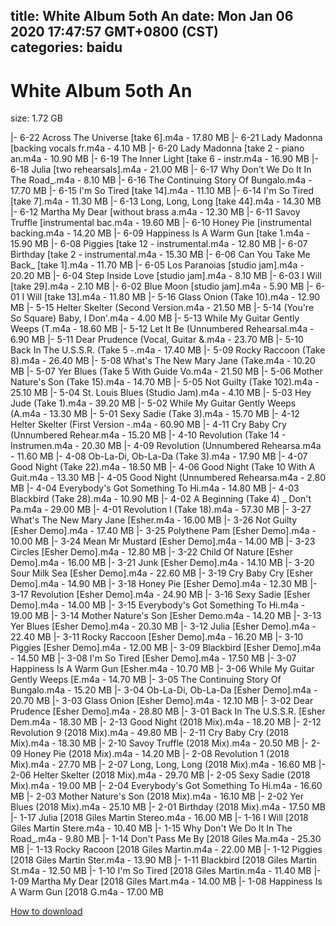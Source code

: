 
title: White Album 5oth An
date: Mon Jan 06 2020 17:47:57 GMT+0800 (CST)    
categories: baidu
---

# White Album 5oth An
size: 1.72 GB
 
 
|- 6-22 Across The Universe [take 6].m4a - 17.80 MB
|- 6-21 Lady Madonna [backing vocals fr.m4a - 4.10 MB
|- 6-20 Lady Madonna [take 2 - piano an.m4a - 10.90 MB
|- 6-19 The Inner Light [take 6 - instr.m4a - 16.90 MB
|- 6-18 Julia [two rehearsals].m4a - 21.00 MB
|- 6-17 Why Don't We Do It In The Road_.m4a - 8.10 MB
|- 6-16 The Continuing Story Of Bungalo.m4a - 17.70 MB
|- 6-15 I'm So Tired [take 14].m4a - 11.10 MB
|- 6-14 I'm So Tired [take 7].m4a - 11.30 MB
|- 6-13 Long, Long, Long [take 44].m4a - 14.30 MB
|- 6-12 Martha My Dear [without brass a.m4a - 12.30 MB
|- 6-11 Savoy Truffle [instrumental bac.m4a - 19.60 MB
|- 6-10 Honey Pie [instrumental backing.m4a - 14.20 MB
|- 6-09 Happiness Is A Warm Gun [take 1.m4a - 15.90 MB
|- 6-08 Piggies [take 12 - instrumental.m4a - 12.80 MB
|- 6-07 Birthday [take 2 - instrumental.m4a - 15.30 MB
|- 6-06 Can You Take Me Back_ [take 1].m4a - 11.70 MB
|- 6-05 Los Paranoias [studio jam].m4a - 20.20 MB
|- 6-04 Step Inside Love [studio jam].m4a - 8.10 MB
|- 6-03 I Will [take 29].m4a - 2.10 MB
|- 6-02 Blue Moon [studio jam].m4a - 5.90 MB
|- 6-01 I Will [take 13].m4a - 11.80 MB
|- 5-16 Glass Onion (Take 10).m4a - 12.90 MB
|- 5-15 Helter Skelter (Second Version.m4a - 21.50 MB
|- 5-14 (You're So Square) Baby, I Don'.m4a - 4.00 MB
|- 5-13 While My Guitar Gently Weeps (T.m4a - 18.60 MB
|- 5-12 Let It Be (Unnumbered Rehearsal.m4a - 6.90 MB
|- 5-11 Dear Prudence (Vocal, Guitar &.m4a - 23.70 MB
|- 5-10 Back In The U.S.S.R. (Take 5 -.m4a - 17.40 MB
|- 5-09 Rocky Raccoon (Take 8).m4a - 26.40 MB
|- 5-08 What's The New Mary Jane (Take.m4a - 10.20 MB
|- 5-07 Yer Blues (Take 5 With Guide Vo.m4a - 21.50 MB
|- 5-06 Mother Nature's Son (Take 15).m4a - 14.70 MB
|- 5-05 Not Guilty (Take 102).m4a - 25.10 MB
|- 5-04 St. Louis Blues (Studio Jam).m4a - 4.10 MB
|- 5-03 Hey Jude (Take 1).m4a - 39.20 MB
|- 5-02 While My Guitar Gently Weeps (A.m4a - 13.30 MB
|- 5-01 Sexy Sadie (Take 3).m4a - 15.70 MB
|- 4-12 Helter Skelter (First Version -.m4a - 60.90 MB
|- 4-11 Cry Baby Cry (Unnumbered Rehear.m4a - 15.20 MB
|- 4-10 Revolution (Take 14 - Instrumen.m4a - 20.30 MB
|- 4-09 Revolution (Unnumbered Rehearsa.m4a - 11.60 MB
|- 4-08 Ob-La-Di, Ob-La-Da (Take 3).m4a - 17.90 MB
|- 4-07 Good Night (Take 22).m4a - 18.50 MB
|- 4-06 Good Night (Take 10 With A Guit.m4a - 13.30 MB
|- 4-05 Good Night (Unnumbered Rehearsa.m4a - 2.80 MB
|- 4-04 Everybody's Got Something To Hi.m4a - 14.80 MB
|- 4-03 Blackbird (Take 28).m4a - 10.90 MB
|- 4-02 A Beginning (Take 4) _ Don't Pa.m4a - 29.00 MB
|- 4-01 Revolution I (Take 18).m4a - 57.30 MB
|- 3-27 What's The New Mary Jane [Esher.m4a - 16.00 MB
|- 3-26 Not Guilty [Esher Demo].m4a - 17.40 MB
|- 3-25 Polythene Pam [Esher Demo].m4a - 10.00 MB
|- 3-24 Mean Mr Mustard [Esher Demo].m4a - 14.00 MB
|- 3-23 Circles [Esher Demo].m4a - 12.80 MB
|- 3-22 Child Of Nature [Esher Demo].m4a - 16.00 MB
|- 3-21 Junk [Esher Demo].m4a - 14.10 MB
|- 3-20 Sour Milk Sea [Esher Demo].m4a - 22.60 MB
|- 3-19 Cry Baby Cry [Esher Demo].m4a - 14.90 MB
|- 3-18 Honey Pie [Esher Demo].m4a - 12.30 MB
|- 3-17 Revolution [Esher Demo].m4a - 24.90 MB
|- 3-16 Sexy Sadie [Esher Demo].m4a - 14.00 MB
|- 3-15 Everybody's Got Something To Hi.m4a - 19.00 MB
|- 3-14 Mother Nature's Son [Esher Demo.m4a - 14.20 MB
|- 3-13 Yer Blues [Esher Demo].m4a - 20.30 MB
|- 3-12 Julia [Esher Demo].m4a - 22.40 MB
|- 3-11 Rocky Raccoon [Esher Demo].m4a - 16.20 MB
|- 3-10 Piggies [Esher Demo].m4a - 12.00 MB
|- 3-09 Blackbird [Esher Demo].m4a - 14.50 MB
|- 3-08 I'm So Tired [Esher Demo].m4a - 17.50 MB
|- 3-07 Happiness Is A Warm Gun [Esher.m4a - 10.70 MB
|- 3-06 While My Guitar Gently Weeps [E.m4a - 14.70 MB
|- 3-05 The Continuing Story Of Bungalo.m4a - 15.20 MB
|- 3-04 Ob-La-Di, Ob-La-Da [Esher Demo].m4a - 20.70 MB
|- 3-03 Glass Onion [Esher Demo].m4a - 12.10 MB
|- 3-02 Dear Prudence [Esher Demo].m4a - 28.80 MB
|- 3-01 Back In The U.S.S.R. [Esher Dem.m4a - 18.30 MB
|- 2-13 Good Night (2018 Mix).m4a - 18.20 MB
|- 2-12 Revolution 9 (2018 Mix).m4a - 49.80 MB
|- 2-11 Cry Baby Cry (2018 Mix).m4a - 18.30 MB
|- 2-10 Savoy Truffle (2018 Mix).m4a - 20.50 MB
|- 2-09 Honey Pie (2018 Mix).m4a - 14.20 MB
|- 2-08 Revolution 1 (2018 Mix).m4a - 27.70 MB
|- 2-07 Long, Long, Long (2018 Mix).m4a - 16.60 MB
|- 2-06 Helter Skelter (2018 Mix).m4a - 29.70 MB
|- 2-05 Sexy Sadie (2018 Mix).m4a - 19.00 MB
|- 2-04 Everybody's Got Something To Hi.m4a - 16.60 MB
|- 2-03 Mother Nature's Son (2018 Mix).m4a - 16.10 MB
|- 2-02 Yer Blues (2018 Mix).m4a - 25.10 MB
|- 2-01 Birthday (2018 Mix).m4a - 17.50 MB
|- 1-17 Julia [2018 Giles Martin Stereo.m4a - 16.00 MB
|- 1-16 I Will [2018 Giles Martin Stere.m4a - 10.40 MB
|- 1-15 Why Don't We Do It In The Road_.m4a - 9.80 MB
|- 1-14 Don't Pass Me By [2018 Giles Ma.m4a - 25.30 MB
|- 1-13 Rocky Racoon [2018 Giles Martin.m4a - 22.00 MB
|- 1-12 Piggies [2018 Giles Martin Ster.m4a - 13.90 MB
|- 1-11 Blackbird [2018 Giles Martin St.m4a - 12.50 MB
|- 1-10 I'm So Tired [2018 Giles Martin.m4a - 11.40 MB
|- 1-09 Martha My Dear [2018 Giles Mart.m4a - 14.00 MB
|- 1-08 Happiness Is A Warm Gun [2018 G.m4a - 17.00 MB

[How to download](https://bpcam.bemobtrk.com/go/2ceec3aa-1ca2-46d6-b9ff-aaa5c184517c?jno=2485)